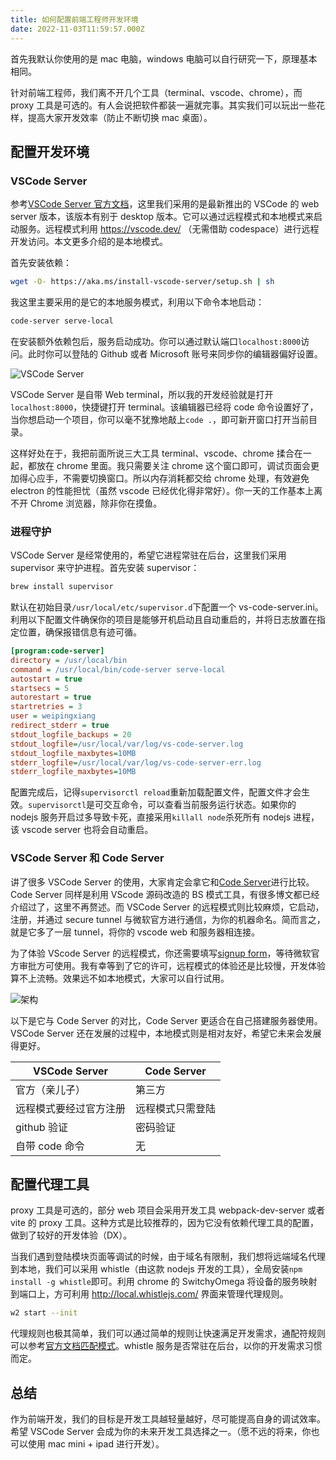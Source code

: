 ```yaml
---
title: 如何配置前端工程师开发环境
date: 2022-11-03T11:59:57.000Z
---
```


首先我默认你使用的是 mac 电脑，windows 电脑可以自行研究一下，原理基本相同。

针对前端工程师，我们离不开几个工具（terminal、vscode、chrome），而 proxy 工具是可选的。有人会说把软件都装一遍就完事。其实我们可以玩出一些花样，提高大家开发效率（防止不断切换 mac 桌面）。

## 配置开发环境

### VSCode Server

参考[VSCode Server 官方文档](https://code.visualstudio.com/docs/remote/vscode-server)，这里我们采用的是最新推出的 VSCode 的 web server 版本，该版本有别于 desktop 版本。它可以通过远程模式和本地模式来启动服务。远程模式利用 https://vscode.dev/ （无需借助 codespace）进行远程开发访问。本文更多介绍的是本地模式。

首先安装依赖：

```bash
wget -O- https://aka.ms/install-vscode-server/setup.sh | sh
```

我这里主要采用的是它的本地服务模式，利用以下命令本地启动：

```bash
code-server serve-local
```

在安装额外依赖包后，服务启动成功。你可以通过默认端口`localhost:8000`访问。此时你可以登陆的 Github 或者 Microsoft 账号来同步你的编辑器偏好设置。

![VSCode Server](https://brandonxiang.top/img/vscode-web.jpg)

VSCode Server 是自带 Web terminal，所以我的开发经验就是打开`localhost:8000`，快捷键打开 terminal。该编辑器已经将 code 命令设置好了，当你想启动一个项目，你可以毫不犹豫地敲上`code .`，即可新开窗口打开当前目录。

这样好处在于，我把前面所说三大工具 terminal、vscode、chrome 揉合在一起，都放在 chrome 里面。我只需要关注 chrome 这个窗口即可，调试页面会更加得心应手，不需要切换窗口。所以内存消耗都交给 chrome 处理，有效避免 electron 的性能担忧（虽然 vscode 已经优化得非常好）。你一天的工作基本上离不开 Chrome 浏览器，除非你在摸鱼。

### 进程守护

VSCode Server 是经常使用的，希望它进程常驻在后台，这里我们采用 supervisor 来守护进程。首先安装 supervisor：

```bash
brew install supervisor
```

默认在初始目录`/usr/local/etc/supervisor.d`下配置一个 vs-code-server.ini。利用以下配置文件确保你的项目是能够开机启动且自动重启的，并将日志放置在指定位置，确保报错信息有迹可循。

```ini
[program:code-server]
directory = /usr/local/bin
command = /usr/local/bin/code-server serve-local
autostart = true
startsecs = 5
autorestart = true
startretries = 3
user = weipingxiang
redirect_stderr = true
stdout_logfile_backups = 20
stdout_logfile=/usr/local/var/log/vs-code-server.log
stdout_logfile_maxbytes=10MB
stderr_logfile=/usr/local/var/log/vs-code-server-err.log
stderr_logfile_maxbytes=10MB
```

配置完成后，记得`supervisorctl reload`重新加载配置文件，配置文件才会生效。`supervisorctl`是可交互命令，可以查看当前服务运行状态。如果你的 nodejs 服务开启过多导致卡死，直接采用`killall node`杀死所有 nodejs 进程，该 vscode server 也将会自动重启。

### VSCode Server 和 Code Server

讲了很多 VSCode Server 的使用，大家肯定会拿它和[Code Server](https://github.com/coder/code-server)进行比较。Code Server 同样是利用 VScode 源码改造的 BS 模式工具，有很多博文都已经介绍过了，这里不再赘述。而 VSCode Server 的远程模式则比较麻烦，它启动，注册，并通过 secure tunnel 与微软官方进行通信，为你的机器命名。简而言之，就是它多了一层 tunnel，将你的 vscode web 和服务器相连接。

为了体验 VScode Server 的远程模式，你还需要填写[signup form](https://aka.ms/vscode-server-signup)，等待微软官方审批方可使用。我有幸等到了它的许可，远程模式的体验还是比较慢，开发体验算不上流畅。效果远不如本地模式，大家可以自行试用。

![架构](https://brandonxiang.top/img/server-arch.png)

以下是它与 Code Server 的对比，Code Server 更适合在自己搭建服务器使用。VSCode Server 还在发展的过程中，本地模式则是相对友好，希望它未来会发展得更好。

| VSCode Server          | Code Server      |
| ---------------------- | ---------------- |
| 官方（亲儿子）         | 第三方           |
| 远程模式要经过官方注册 | 远程模式只需登陆 |
| github 验证            | 密码验证         |
| 自带 code 命令         | 无               |

## 配置代理工具

proxy 工具是可选的，部分 web 项目会采用开发工具 webpack-dev-server 或者 vite 的 proxy 工具。这种方式是比较推荐的，因为它没有依赖代理工具的配置，做到了较好的开发体验（DX）。

当我们遇到登陆模块页面等调试的时候，由于域名有限制，我们想将远端域名代理到本地，我们可以采用 whistle（由这款 nodejs 开发的工具），全局安装`npm install -g whistle`即可。利用 chrome 的 SwitchyOmega 将设备的服务映射到端口上，方可利用 http://local.whistlejs.com/ 界面来管理代理规则。

```bash
w2 start --init
```

代理规则也极其简单，我们可以通过简单的规则让快速满足开发需求，通配符规则可以参考[官方文档匹配模式](https://wproxy.org/whistle/pattern.html)。whistle 服务是否常驻在后台，以你的开发需求习惯而定。

## 总结

作为前端开发，我们的目标是开发工具越轻量越好，尽可能提高自身的调试效率。希望 VSCode Server 会成为你的未来开发工具选择之一。（愿不远的将来，你也可以使用 mac mini + ipad 进行开发）。
